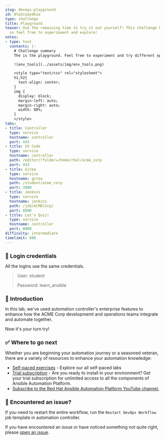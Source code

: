 ```yaml
---
slug: devops-playground
id: 0lw2coaydkzw
type: challenge
title: Playground
teaser: Use the remaining time to try it out yourself! This challenge has no checks
  so feel free to experimaent and explore!
notes:
- type: text
  contents: |-
    # Challenge summary
    The is the playground. Feel free to experiment and try different options!

    ![env_tools](../assets/img/env_tools.png)

    <style type="text/css" rel="stylesheet">
    h1,h2{
      text-align: center;
    }
    img {
      display: block;
      margin-left: auto;
      margin-right: auto;
      width: 80%;
    }
    </style>
tabs:
- title: Controller
  type: service
  hostname: controller
  port: 443
- title: VS Code
  type: service
  hostname: controller
  path: /editor/?folder=/home/rhel/acme_corp
  port: 443
- title: Gitea
  type: service
  hostname: gitea
  path: /student/acme_corp
  port: 3000
- title: Jenkins
  type: service
  hostname: jenkins
  path: /job/ACMECorp/
  port: 8080
- title: Let's Quiz!
  type: service
  hostname: controller
  port: 8000
difficulty: intermediate
timelimit: 600
---
```

🔐 Login credentials
===
All the logins use the same credentials.

>User: student<p>
>Password: learn_ansible

👋 Introduction
===

In this lab, we've used automation controller's enterprise features to enhance how the ACME Corp developmemt and operations teams integrate and automate together.

Now it's your turn try!

✅ Where to go next
===

Whether you are beginning your automation journey or a seasoned veteran, there are a variety of resources to enhance your automation knowledge:

* [Self-paced exercises](https://www.redhat.com/en/engage/redhat-ansible-automation-202108061218) - Explore our all self-paced labs
* [Trial subscription](http://red.ht/try_ansible) - Are you ready to install in your environment? Get your trial subscription for unlimited access to all the components of Ansible Automation Platform.
* [Subscribe to the Red Hat Ansible Automation Platform YouTube channel. ](https://www.youtube.com/ansibleautomation)

🐛 Encountered an issue?
====
If you need to restart the entire workflow, run the `Restart DevOps Workflow` job template in automation controller.

If you have encountered an issue or have noticed something not quite right, please [open an issue](https://github.com/ansible/instruqt/issues/new?labels=devops-controller&title=New+DevOps+with+automation+controller+issue+issue:+incident-creation&assignees=craig-br).

<style type="text/css" rel="stylesheet">
  img {
    display: block;
    margin-left: auto;
    margin-right: auto;
    width: 100%;
  }
  h1 {
    font-size: 18px;
  }
    h2 {
    font-size: 16px;
    font-weight: 600
  }
    h3 {
    font-size: 14px;
    font-weight: 600
  }
  p span {
    font-size: 14px;
  }
  ul li span {
    font-size: 14px
  }
</style>